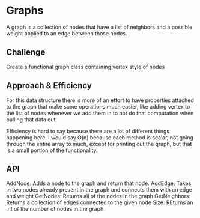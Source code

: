 ﻿# Graphs
A graph is a collection of nodes that have a list of neighbors and a possible weight applied to an edge between those nodes.

## Challenge
Create a functional graph class containing vertex style of nodes

## Approach & Efficiency
For this data structure there is more of an effort to have properties attached to the graph that make some operations
much easier, like adding vertex to the list of nodes whenever we add them in to not do that computation when pulling that data out.

Efficiency is hard to say because there are a lot of different things happening here. I would say O(n) because each method is scalar,
not going through the entire array to much, except for printing out the graph, but that is a small portion of the functionality.

## API
AddNode: Adds a node to the graph and return that node.
AddEdge: Takes in two nodes already present in the graph and connects them with an edge and weight
GetNodes: Returns all of the nodes in the graph
GetNeighbors: Returns a collection of edges connected to the given node
Size: REturns an int of the number of nodes in the graph